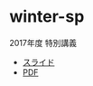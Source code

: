 # winter-sp
2017年度 特別講義

- [スライド](https://gitpitch.com/dat17/winter-sp)
- [PDF](./winter-sp-17.pdf)


